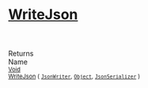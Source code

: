 # [WriteJson](./RectangleFConverter-100664062.md)


<br><br>
Returns<img width=542/>Name
<br>
<sub>[Void](https://docs.microsoft.com/en-us/dotnet/api/System.Void)</sub><img width=500/><sub>[WriteJson](./RectangleFConverter-100664062.md) ( [`JsonWriter`](./RectangleFConverter-100664062.md), [`Object`](https://docs.microsoft.com/en-us/dotnet/api/System.Object), [`JsonSerializer`](./RectangleFConverter-100664062.md) )</sub><br>


